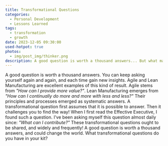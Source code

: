 ```yaml
---
title: Transformational Questions
categories:
  - Personal Development
  - Lessons Learned
tags:
  - transformation
  - growth
date: 2023-12-05 09:30:00
used-hotpot: true
photos: 
  - img/post_img/thinker.png
description: A good question is worth a thousand answers... But what makes a question transformational?
---
```


A good question is worth a thousand answers. 
You can keep asking yourself again and again, and each time gain new insights. 
Agile and Lean Manufacturing are excellent examples of this kind of result. 
Agile stems from _"How can I provide more value?"_. 
Lean Manufacturing emerges from _"How can I continually do more and more with less and less?"_
Their principles and processes emerged as systematic answers. 
A transformational question first assumes that it is possible to answer. 
Then it challenges you to find the way! 
When I first read the Effective Executive, I found such a question. 
I've been asking myself this question almost daily since: _"What can I contribute?"_
These transformational questions ought to be shared, and widely and frequently! 
A good question is worth a thousand answers, and could change the world. 
What transformational questions do you have in your kit?